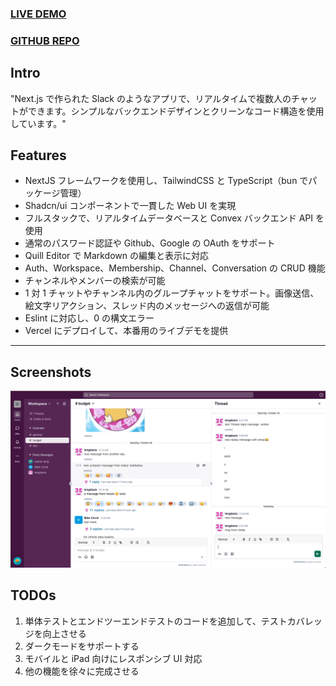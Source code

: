 ### [LIVE DEMO](https://slack-clone-ebon-phi.vercel.app/)

### [GITHUB REPO](https://github.com/lengdaxia/slack-clone)

## Intro

"Next.js で作られた Slack のようなアプリで、リアルタイムで複数人のチャットができます。シンプルなバックエンドデザインとクリーンなコード構造を使用しています。"

## Features

- NextJS フレームワークを使用し、TailwindCSS と TypeScript（bun でパッケージ管理）
- Shadcn/ui コンポーネントで一貫した Web UI を実現
- フルスタックで、リアルタイムデータベースと Convex バックエンド API を使用
- 通常のパスワード認証や Github、Google の OAuth をサポート
- Quill Editor で Markdown の編集と表示に対応
- Auth、Workspace、Membership、Channel、Conversation の CRUD 機能
- チャンネルやメンバーの検索が可能
- 1 対 1 チャットやチャンネル内のグループチャットをサポート。画像送信、絵文字リアクション、スレッド内のメッセージへの返信が可能
- Eslint に対応し、0 の構文エラー
- Vercel にデプロイして、本番用のライブデモを提供

---

## Screenshots

![home-0](./screenshots/home-0.png)

## TODOs

1. 単体テストとエンドツーエンドテストのコードを追加して、テストカバレッジを向上させる
2. ダークモードをサポートする
3. モバイルと iPad 向けにレスポンシブ UI 対応
4. 他の機能を徐々に完成させる
